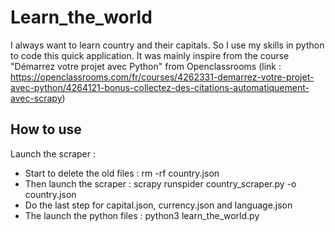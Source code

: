 # Learn_the_world

I always want to learn country and their capitals. So I use my skills in python to code this quick application. It was mainly inspire from the course "Démarrez votre projet avec Python" from Openclassrooms (link : https://openclassrooms.com/fr/courses/4262331-demarrez-votre-projet-avec-python/4264121-bonus-collectez-des-citations-automatiquement-avec-scrapy)

## How to use

Launch the scraper :
- Start to delete the old files :
    rm -rf country.json
- Then launch the scraper :
    scrapy runspider country_scraper.py -o country.json
- Do the last step for capital.json, currency.json and language.json
- The launch the python files : 
python3 learn_the_world.py
